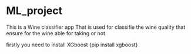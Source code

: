 # ML_project
This is a Wine classifier app
That is used for classifie the wine quality that ensure for 
the wine able for taking or not 

firstly you need to install 
XGboost {pip install xgboost}
